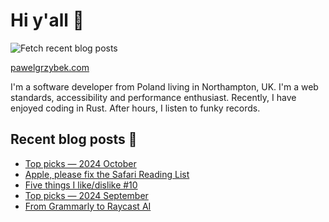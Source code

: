 # Hi y'all 👋

![Fetch recent blog posts](https://github.com/pawelgrzybek/pawelgrzybek/workflows/Fetch%20recent%20blog%20posts/badge.svg)

[pawelgrzybek.com](https://pawelgrzybek.com)

I'm a software developer from Poland living in Northampton, UK. I'm a web standards, accessibility and performance enthusiast. Recently, I have enjoyed coding in Rust. After hours, I listen to funky records.

## Recent blog posts 📝

<!-- FEED-START -->
- [Top picks — 2024 October](https://pawelgrzybek.com/top-picks-2024-october/)
- [Apple, please fix the Safari Reading List](https://pawelgrzybek.com/apple-please-fix-the-safari-reading-list/)
- [Five things I like/dislike #10](https://pawelgrzybek.com/five-things-i-like-dislike-10/)
- [Top picks — 2024 September](https://pawelgrzybek.com/top-picks-2024-september/)
- [From Grammarly to Raycast AI](https://pawelgrzybek.com/from-grammarly-to-raycast-ai/)
<!-- FEED-END -->